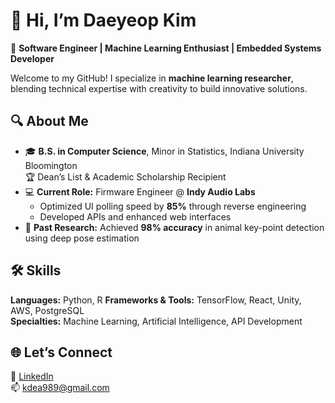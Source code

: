 # 👋 Hi, I’m Daeyeop Kim

🎯 **Software Engineer | Machine Learning Enthusiast | Embedded Systems Developer**

Welcome to my GitHub! I specialize in **machine learning researcher**, blending technical expertise with creativity to build innovative solutions.



## 🔍 About Me  
- 🎓 **B.S. in Computer Science**, Minor in Statistics, Indiana University Bloomington  
   🏆 Dean’s List & Academic Scholarship Recipient  
- 💻 **Current Role:** Firmware Engineer @ **Indy Audio Labs**  
   - Optimized UI polling speed by **85%** through reverse engineering  
   - Developed APIs and enhanced web interfaces  
- 🧠 **Past Research:** Achieved **98% accuracy** in animal key-point detection using deep pose estimation  



## 🛠️ Skills
**Languages:** Python, R 
**Frameworks & Tools:** TensorFlow, React, Unity, AWS, PostgreSQL  
**Specialties:** Machine Learning, Artificial Intelligence, API Development  



## 🌐 Let’s Connect  
💼 [LinkedIn](https://www.linkedin.com/in/daeyeop-kim-372761129/)  
📫 kdea989@gmail.com 


